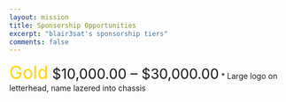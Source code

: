 ```yaml
---
layout: mission
title: Sponsorship Opportunities
excerpt: "blair3sat's sponsorship tiers"
comments: false
---
```



<div style="font-size:19pt;display:inline;"><div style="font-size:24pt;color:Gold;display:inline;">Gold</div>  $10,000.00 – $30,000.00</div>
* Large logo on letterhead, name lazered into chassis
